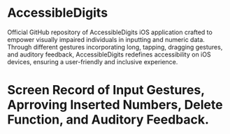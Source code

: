 # AccessibleDigits
Official GitHub repository of AccessibleDigits iOS application crafted to empower visually impaired individuals in inputting and numeric data. Through different gestures incorporating long, tapping, dragging gestures, and auditory feedback, AccessibleDigits redefines accessibility on iOS devices, ensuring a user-friendly and inclusive experience.


# Screen Record of Input Gestures, Aprroving Inserted Numbers, Delete Function, and Auditory Feedback.

